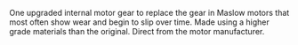 One upgraded internal motor gear to replace the gear in Maslow motors that most often show wear and begin to slip over time.  Made using a higher grade materials than the original.  Direct from the motor manufacturer.
